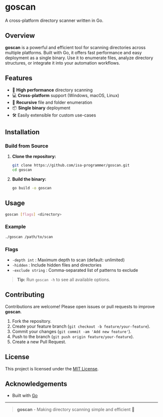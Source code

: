 # goscan

A cross-platform directory scanner written in Go.

## Overview

**goscan** is a powerful and efficient tool for scanning directories across multiple platforms. Built with Go, it offers fast performance and easy deployment as a single binary. Use it to enumerate files, analyze directory structures, or integrate it into your automation workflows.

## Features

- 🚀 **High performance** directory scanning
- 💻 **Cross-platform** support (Windows, macOS, Linux)
- 🔎 **Recursive** file and folder enumeration
- 📦 **Single binary** deployment
- 🛠️ Easily extensible for custom use-cases

## Installation

<!-- ### Download Pre-built Binary

Pre-built binaries will be available in the [Releases](https://github.com/isa-programmer/goscan/releases) section.
-->
### Build from Source

1. **Clone the repository:**
   ```bash
   git clone https://github.com/isa-programmer/goscan.git
   cd goscan
   ```

2. **Build the binary:**
   ```bash
   go build -o goscan
   ```

## Usage

```bash
goscan [flags] <directory>
```

### Example

```bash
./goscan /path/to/scan
```

### Flags

- `-depth int` : Maximum depth to scan (default: unlimited)
- `-hidden`    : Include hidden files and directories
- `-exclude string` : Comma-separated list of patterns to exclude

> **Tip:** Run `goscan -h` to see all available options.

## Contributing

Contributions are welcome! Please open issues or pull requests to improve **goscan**.

1. Fork the repository.
2. Create your feature branch (`git checkout -b feature/your-feature`).
3. Commit your changes (`git commit -am 'Add new feature'`).
4. Push to the branch (`git push origin feature/your-feature`).
5. Create a new Pull Request.

## License

This project is licensed under the [MIT License](LICENSE).

## Acknowledgements

- Built with [Go](https://golang.org/)

---

> **goscan** - Making directory scanning simple and efficient 🚀
```
```
